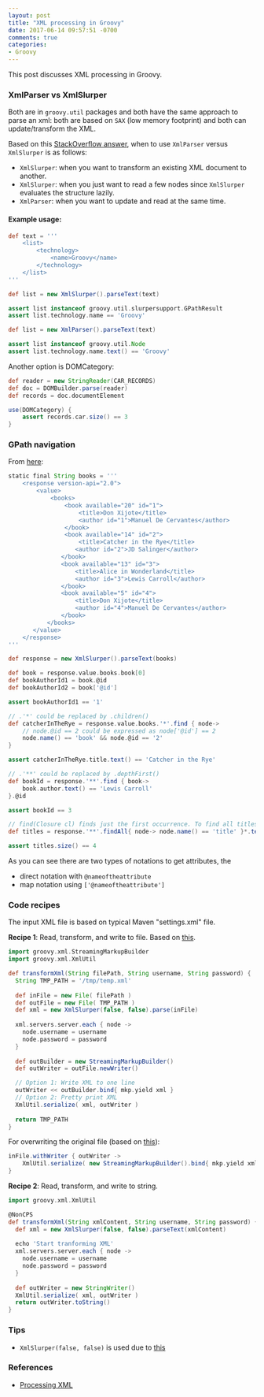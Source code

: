 ```yaml
---
layout: post
title: "XML processing in Groovy"
date: 2017-06-14 09:57:51 -0700
comments: true
categories: 
- Groovy
---
```


This post discusses XML processing in Groovy.

<!--more-->

### XmlParser vs XmlSlurper

Both are in `groovy.util` packages and both have the same approach to parse an xml: both are based on `SAX` (low memory footprint) and both can update/transform the XML.

Based on this [StackOverflow answer](https://stackoverflow.com/questions/7558019/groovy-xmlslurper-vs-xmlparser), when to use `XmlParser` versus `XmlSlurper` is as follows:

* `XmlSlurper`: when you want to transform an existing XML document to another.
* `XmlSlurper`: when you just want to read a few nodes since `XmlSlurper` evaluates the structure lazily.
* `XmlParser`: when you want to update and read at the same time.

#### Example usage:

``` groovy XmlSlurper
def text = '''
    <list>
        <technology>
            <name>Groovy</name>
        </technology>
    </list>
'''

def list = new XmlSlurper().parseText(text) 

assert list instanceof groovy.util.slurpersupport.GPathResult 
assert list.technology.name == 'Groovy'
```

``` groovy XmlParser
def list = new XmlParser().parseText(text) 

assert list instanceof groovy.util.Node 
assert list.technology.name.text() == 'Groovy'
```

Another option is DOMCategory:

``` groovy DOMCateogry
def reader = new StringReader(CAR_RECORDS)
def doc = DOMBuilder.parse(reader) 
def records = doc.documentElement

use(DOMCategory) { 
    assert records.car.size() == 3
}
```

### GPath navigation

From [here](http://groovy-lang.org/processing-xml.html):

``` groovy GPath example
static final String books = '''
    <response version-api="2.0">
        <value>
            <books>
                <book available="20" id="1">
                    <title>Don Xijote</title>
                    <author id="1">Manuel De Cervantes</author>
                </book>
                <book available="14" id="2">
                    <title>Catcher in the Rye</title>
                   <author id="2">JD Salinger</author>
               </book>
               <book available="13" id="3">
                   <title>Alice in Wonderland</title>
                   <author id="3">Lewis Carroll</author>
               </book>
               <book available="5" id="4">
                   <title>Don Xijote</title>
                   <author id="4">Manuel De Cervantes</author>
               </book>
           </books>
       </value>
    </response>
'''

def response = new XmlSlurper().parseText(books)

def book = response.value.books.book[0] 
def bookAuthorId1 = book.@id 
def bookAuthorId2 = book['@id'] 

assert bookAuthorId1 == '1'

// .'*' could be replaced by .children()
def catcherInTheRye = response.value.books.'*'.find { node->
    // node.@id == 2 could be expressed as node['@id'] == 2
    node.name() == 'book' && node.@id == '2'
}

assert catcherInTheRye.title.text() == 'Catcher in the Rye'

// .'**' could be replaced by .depthFirst()
def bookId = response.'**'.find { book->
    book.author.text() == 'Lewis Carroll'
}.@id

assert bookId == 3

// find(Closure cl) finds just the first occurrence. To find all titles:
def titles = response.'**'.findAll{ node-> node.name() == 'title' }*.text()

assert titles.size() == 4
```

As you can see there are two types of notations to get attributes, the

* direct notation with `@nameoftheattribute`
* map notation using `['@nameoftheattribute']`

### Code recipes

The input XML file is based on typical Maven "settings.xml" file.

**Recipe 1**: Read, transform, and write to file. Based on [this](https://stackoverflow.com/questions/2245641/load-modify-and-write-an-xml-document-in-groovy).

``` groovy XML transform to file
import groovy.xml.StreamingMarkupBuilder
import groovy.xml.XmlUtil

def transformXml(String filePath, String username, String password) {
  String TMP_PATH = '/tmp/temp.xml'
  
  def inFile = new File( filePath )
  def outFile = new File( TMP_PATH )
  def xml = new XmlSlurper(false, false).parse(inFile)
  
  xml.servers.server.each { node ->
    node.username = username
    node.password = password
  }
  
  def outBuilder = new StreamingMarkupBuilder()
  def outWriter = outFile.newWriter()

  // Option 1: Write XML to one line
  outWriter << outBuilder.bind{ mkp.yield xml }
  // Option 2: Pretty print XML
  XmlUtil.serialize( xml, outWriter )
  
  return TMP_PATH
}
```

For overwriting the original file (based on [this](https://stackoverflow.com/questions/18385062/writing-updated-xml-to-originally-parsed-file)):

``` groovy Write the transformed XML to original file
inFile.withWriter { outWriter ->
    XmlUtil.serialize( new StreamingMarkupBuilder().bind{ mkp.yield xml }, outWriter )
}
```

**Recipe 2**: Read, transform, and write to string.

``` groovy XML transform to String
import groovy.xml.XmlUtil

@NonCPS
def transformXml(String xmlContent, String username, String password) {
  def xml = new XmlSlurper(false, false).parseText(xmlContent)
  
  echo 'Start tranforming XML'
  xml.servers.server.each { node ->
    node.username = username
    node.password = password
  }
  
  def outWriter = new StringWriter()
  XmlUtil.serialize( xml, outWriter )
  return outWriter.toString()
}
```

### Tips

* `XmlSlurper(false, false)` is used due to [this](https://stackoverflow.com/questions/9197588/tag0-namespace-added-for-elements-in-default-namespace)

### References

* [Processing XML](http://groovy-lang.org/processing-xml.html)
